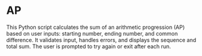 # AP
This Python script calculates the sum of an arithmetic progression (AP) based on user inputs: starting number, ending number, and common difference. It validates input, handles errors, and displays the sequence and total sum. The user is prompted to try again or exit after each run.
